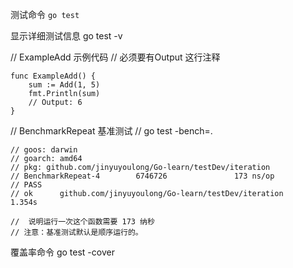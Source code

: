 测试命令 `go test`

显示详细测试信息
go test -v

// ExampleAdd 示例代码
// 必须要有Output 这行注释
```
func ExampleAdd() {
	sum := Add(1, 5)
	fmt.Println(sum)
	// Output: 6
}
```


// BenchmarkRepeat 基准测试
// go test -bench=.
```
// goos: darwin
// goarch: amd64
// pkg: github.com/jinyuyoulong/Go-learn/testDev/iteration
// BenchmarkRepeat-4        6746726               173 ns/op
// PASS
// ok      github.com/jinyuyoulong/Go-learn/testDev/iteration      1.354s

//  说明运行一次这个函数需要 173 纳秒
// 注意：基准测试默认是顺序运行的。
```
覆盖率命令
go test -cover